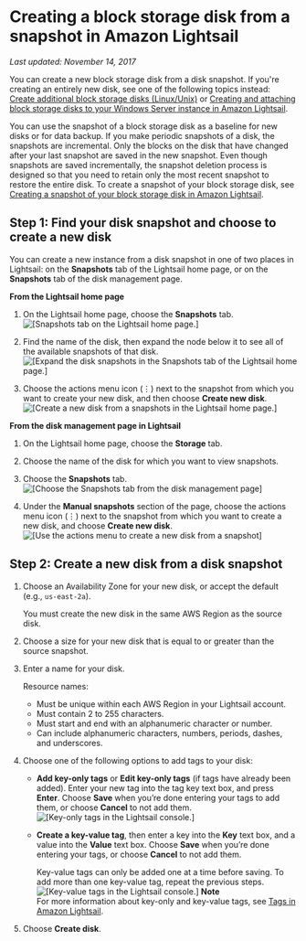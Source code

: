 # Creating a block storage disk from a snapshot in Amazon Lightsail<a name="create-new-block-storage-disk-from-snapshot"></a>

 *Last updated: November 14, 2017* 

You can create a new block storage disk from a disk snapshot\. If you're creating an entirely new disk, see one of the following topics instead: [Create additional block storage disks \(Linux/Unix\)](create-and-attach-additional-block-storage-disks-linux-unix.md) or [Creating and attaching block storage disks to your Windows Server instance in Amazon Lightsail](create-and-attach-additional-block-storage-disks-windows.md)\.

You can use the snapshot of a block storage disk as a baseline for new disks or for data backup\. If you make periodic snapshots of a disk, the snapshots are incremental\. Only the blocks on the disk that have changed after your last snapshot are saved in the new snapshot\. Even though snapshots are saved incrementally, the snapshot deletion process is designed so that you need to retain only the most recent snapshot to restore the entire disk\. To create a snapshot of your block storage disk, see [Creating a snapshot of your block storage disk in Amazon Lightsail](create-block-storage-disk-snapshot.md)\.

## Step 1: Find your disk snapshot and choose to create a new disk<a name="find-your-snapshot-and-choose-create-new-disk"></a>

You can create a new instance from a disk snapshot in one of two places in Lightsail: on the **Snapshots** tab of the Lightsail home page, or on the **Snapshots** tab of the disk management page\.

**From the Lightsail home page**

1. On the Lightsail home page, choose the **Snapshots** tab\.  
![\[Snapshots tab on the Lightsail home page.\]](https://d9yljz1nd5001.cloudfront.net/en_us/f1c62fa5316bf1df017e7afb5a0e0a21/images/amazon-lightsail-home-page-snapshots-tab.png)

1. Find the name of the disk, then expand the node below it to see all of the available snapshots of that disk\.  
![\[Expand the disk snapshots in the Snapshots tab of the Lightsail home page.\]](https://d9yljz1nd5001.cloudfront.net/en_us/f1c62fa5316bf1df017e7afb5a0e0a21/images/amazon-lightsail-snapshots-tab-available-disk-snapshots.png)

1. Choose the actions menu icon \(⋮\) next to the snapshot from which you want to create your new disk, and then choose **Create new disk**\.  
![\[Create a new disk from a snapshots in the Lightsail home page.\]](https://d9yljz1nd5001.cloudfront.net/en_us/f1c62fa5316bf1df017e7afb5a0e0a21/images/amazon-lightsail-action-menu-create-new-disk.png)

**From the disk management page in Lightsail**

1. On the Lightsail home page, choose the **Storage** tab\.

1. Choose the name of the disk for which you want to view snapshots\.

1. Choose the **Snapshots** tab\.  
![\[Choose the Snapshots tab from the disk management page\]](https://d9yljz1nd5001.cloudfront.net/en_us/f1c62fa5316bf1df017e7afb5a0e0a21/images/amazon-lightsail-disk-management-snapshots-tab.png)

1. Under the **Manual snapshots** section of the page, choose the actions menu icon \(⋮\) next to the snapshot from which you want to create a new disk, and choose **Create new disk**\.  
![\[Use the actions menu to create a new disk from a snapshot\]](https://d9yljz1nd5001.cloudfront.net/en_us/f1c62fa5316bf1df017e7afb5a0e0a21/images/create-new-disk-from-snapshot-disk-management-page.png)

## Step 2: Create a new disk from a disk snapshot<a name="create-new-disk-from-disk-snapshot"></a>

1. Choose an Availability Zone for your new disk, or accept the default \(e\.g\., `us-east-2a`\)\.

   You must create the new disk in the same AWS Region as the source disk\.

1. Choose a size for your new disk that is equal to or greater than the source snapshot\.

1. Enter a name for your disk\.

   Resource names:
   + Must be unique within each AWS Region in your Lightsail account\.
   + Must contain 2 to 255 characters\.
   + Must start and end with an alphanumeric character or number\.
   + Can include alphanumeric characters, numbers, periods, dashes, and underscores\.

1. Choose one of the following options to add tags to your disk:
   + **Add key\-only tags** or **Edit key\-only tags** \(if tags have already been added\)\. Enter your new tag into the tag key text box, and press **Enter**\. Choose **Save** when you’re done entering your tags to add them, or choose **Cancel** to not add them\.  
![\[Key-only tags in the Lightsail console.\]](https://d9yljz1nd5001.cloudfront.net/en_us/f1c62fa5316bf1df017e7afb5a0e0a21/images/amazon-lightsail-key-only-tags.png)
   + **Create a key\-value tag**, then enter a key into the **Key** text box, and a value into the **Value** text box\. Choose **Save** when you’re done entering your tags, or choose **Cancel** to not add them\.

     Key\-value tags can only be added one at a time before saving\. To add more than one key\-value tag, repeat the previous steps\.  
![\[Key-value tags in the Lightsail console.\]](https://d9yljz1nd5001.cloudfront.net/en_us/f1c62fa5316bf1df017e7afb5a0e0a21/images/amazon-lightsail-key-value-tag.png)
**Note**  
For more information about key\-only and key\-value tags, see [Tags in Amazon Lightsail](amazon-lightsail-tags.md)\.

1. Choose **Create disk**\.
